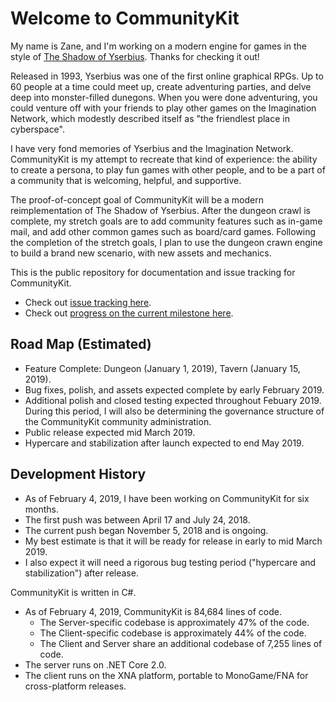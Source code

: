 # Welcome to CommunityKit
My name is Zane, and I'm working on a modern engine for games in the style of [The Shadow of Yserbius](https://en.wikipedia.org/wiki/The_Shadow_of_Yserbius). Thanks for checking it out!

Released in 1993, Yserbius was one of the first online graphical RPGs. Up to 60 people at a time could meet up, create adventuring parties, and delve deep into monster-filled dunegons. When you were done adventuring, you could venture off with your friends to play other games on the Imagination Network, which modestly described itself as "the friendlest place in cyberspace".

I have very fond memories of Yserbius and the Imagination Network. CommunityKit is my attempt to recreate that kind of experience: the ability to create a persona, to play fun games with other people, and to be a part of a community that is welcoming, helpful, and supportive. 

The proof-of-concept goal of CommunityKit will be a modern reimplementation of The Shadow of Yserbius. After the dungeon crawl is complete, my stretch goals are to add community features such as in-game mail, and add other common games such as board/card games. Following the completion of the stretch goals, I plan to use the dungeon crawn engine to build a brand new scenario, with new assets and mechanics.

This is the public repository for documentation and issue tracking for CommunityKit.
* Check out [issue tracking here](https://github.com/ZaneDubya/CommunityKitPublic/issues).
* Check out [progress on the current milestone here](https://github.com/ZaneDubya/CommunityKitPublic/milestone/4).

## Road Map (Estimated)
* Feature Complete: Dungeon (January 1, 2019), Tavern (January 15, 2019).
* Bug fixes, polish, and assets expected complete by early February 2019.
* Additional polish and closed testing expected throughout Febuary 2019. During this period, I will also be determining the governance structure of the CommunityKit community administration.
* Public release expected mid March 2019.
* Hypercare and stabilization after launch expected to end May 2019.

## Development History
* As of February 4, 2019, I have been working on CommunityKit for six months.
* The first push was between April 17 and July 24, 2018.
* The current push began November 5, 2018 and is ongoing.
* My best estimate is that it will be ready for release in early to mid March 2019.
* I also expect it will need a rigorous bug testing period ("hypercare and stabilization") after release.

CommunityKit is written in C#.
* As of February 4, 2019, CommunityKit is 84,684 lines of code. 
  * The Server-specific codebase is approximately 47% of the code.
  * The Client-specific codebase is approximately 44% of the code.
  * The Client and Server share an additional codebase of 7,255 lines of code.
* The server runs on .NET Core 2.0.
* The client runs on the XNA platform, portable to MonoGame/FNA for cross-platform releases.
